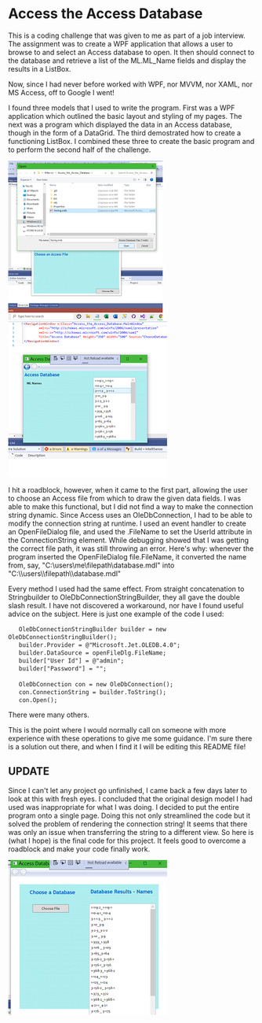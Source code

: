 # Access the Access Database
This is a coding challenge that was given to me as part of a job interview. The assignment was to create a WPF application that allows a user to browse to and select an Access database to open. It then should connect to the database and retrieve a list of the ML.ML_Name fields and display the results in a ListBox.

Now, since I had never before worked with WPF, nor MVVM, nor XAML, nor MS Access, off to Google I went!

I found three models that I used to write the program. First was a WPF application which outlined the basic layout and styling of my pages. The next was a program which displayed the data in an Access database, though in the form of a DataGrid. The third demostrated how to create a functioning ListBox. I combined these three to create the basic program and to perform the second half of the challenge.

![Access_Screenshot1](Access_Screenshot1.png)               ![Access_Screenshot2](Access_Screenshot2.png)    

I hit a roadblock, however, when it came to the first part, allowing the user to choose an Access file from which to draw the given data fields. I was able to make this functional, but I did not find a way to make the connection string dynamic. Since Access uses an OleDbConnection, I had to be able to modify the connection string at runtime. I used an event handler to create an OpenFileDialog file, and used the .FileName to set the UserId attribute in the ConnectionString element. While debugging showed that I was getting the correct file path, it was still throwing an error. Here's why: whenever the program inserted the OpenFileDialog file.FileName, it converted the name from, say, "C:\users\me\filepath\database.mdl" into "C:\\\users\\\filepath\\\database.mdl"

Every method I used had the same effect. From straight concatenation to Stringbuilder to OleDbConnectionStringBuilder, they all gave the double slash result. I have not discovered a workaround, nor have I found useful advice on the subject. Here is just one example of the code I used:

```
   OleDbConnectionStringBuilder builder = new OleDbConnectionStringBuilder();
   builder.Provider = @"Microsoft.Jet.OLEDB.4.0";
   builder.DataSource = openFileDlg.FileName;
   builder["User Id"] = @"admin";
   builder["Password"] = "";
                
   OleDbConnection con = new OleDbConnection();
   con.ConnectionString = builder.ToString();
   con.Open();
```
There were many others.

This is the point where I would normally call on someone with more experience with these operations to give me some guidance. I'm sure there is a solution out there, and when I find it I will be editing this README file!

## UPDATE

Since I can't let any project go unfinished, I came back a few days later to look at this with fresh eyes. I concluded that the original design model I had used was inappropriate for what I was doing. I decided to put the entire program onto a single page. Doing this not only streamlined the code but it solved the problem of rendering the connection string! It seems that there was only an issue when transferring the string to a different view. So here is (what I hope) is the final code for this project. It feels good to overcome a roadblock and make your code finally work.

![Access_Screenshot1](Access_Screenshot3.png)  

